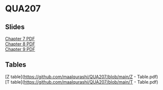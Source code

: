 # QUA207

## Slides
[Chapter 7 PDF](https://github.com/maalqurashi/QUA207/blob/main/Chapter%207.pdf) \
[Chapter 8 PDF](https://github.com/maalqurashi/QUA207/blob/main/Chapter%208.pdf) \
[Chapter 9 PDF](https://github.com/maalqurashi/QUA207/blob/main/Chapter%209.pdf)

## Tables
[Z table](https://github.com/maalqurashi/QUA207/blob/main/Z - Table.pdf)
[T table](https://github.com/maalqurashi/QUA207/blob/main/T - Table.pdf)
